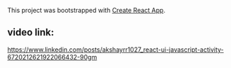 This project was bootstrapped with [Create React App](https://github.com/facebook/create-react-app).

## video link:
https://www.linkedin.com/posts/akshayrr1027_react-ui-javascript-activity-6720212621922066432-90gm
